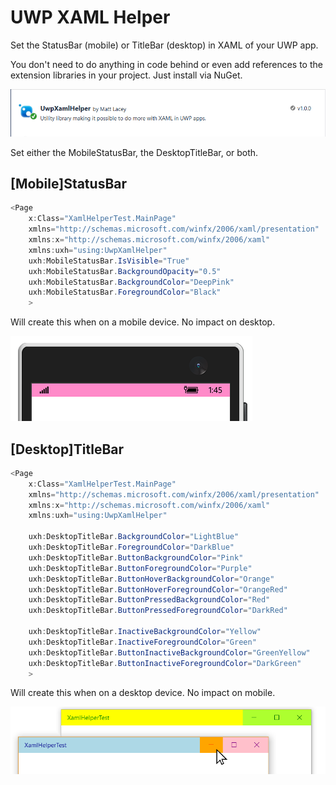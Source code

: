 # UWP XAML Helper
Set the StatusBar (mobile) or TitleBar (desktop) in XAML of your UWP app.

You don't need to do anything in code behind or even add references to the extension libraries in your project. Just install via NuGet.

![Image of NuGet entry](Docs\NuGet.png)

Set either the MobileStatusBar, the DesktopTitleBar, or both.


## [Mobile]StatusBar


```csharp
<Page
    x:Class="XamlHelperTest.MainPage"
    xmlns="http://schemas.microsoft.com/winfx/2006/xaml/presentation"
    xmlns:x="http://schemas.microsoft.com/winfx/2006/xaml"
    xmlns:uxh="using:UwpXamlHelper"
    uxh:MobileStatusBar.IsVisible="True"
    uxh:MobileStatusBar.BackgroundOpacity="0.5"
    uxh:MobileStatusBar.BackgroundColor="DeepPink"
    uxh:MobileStatusBar.ForegroundColor="Black"
    >
```
Will create this when on a mobile device. No impact on desktop.

![Phone showing black text on a pink background](Docs\MobileStatusBar.png)


## [Desktop]TitleBar


```csharp
<Page
    x:Class="XamlHelperTest.MainPage"
    xmlns="http://schemas.microsoft.com/winfx/2006/xaml/presentation"
    xmlns:x="http://schemas.microsoft.com/winfx/2006/xaml"
    xmlns:uxh="using:UwpXamlHelper"

    uxh:DesktopTitleBar.BackgroundColor="LightBlue"
    uxh:DesktopTitleBar.ForegroundColor="DarkBlue"
    uxh:DesktopTitleBar.ButtonBackgroundColor="Pink"
    uxh:DesktopTitleBar.ButtonForegroundColor="Purple"
    uxh:DesktopTitleBar.ButtonHoverBackgroundColor="Orange"
    uxh:DesktopTitleBar.ButtonHoverForegroundColor="OrangeRed"
    uxh:DesktopTitleBar.ButtonPressedBackgroundColor="Red"
    uxh:DesktopTitleBar.ButtonPressedForegroundColor="DarkRed"
    
    uxh:DesktopTitleBar.InactiveBackgroundColor="Yellow"
    uxh:DesktopTitleBar.InactiveForegroundColor="Green"
    uxh:DesktopTitleBar.ButtonInactiveBackgroundColor="GreenYellow"
    uxh:DesktopTitleBar.ButtonInactiveForegroundColor="DarkGreen"
    >
```

Will create this when on a desktop device. No impact on mobile.


![Desktop apps in foreground and background (inactive)](Docs\DesktopTitleBar.png)

